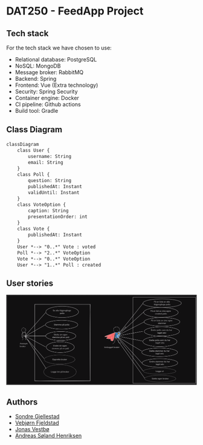 # DAT250 - FeedApp Project
## Tech stack
For the tech stack we have chosen to use:
- Relational database: PostgreSQL
- NoSQL: MongoDB
- Message broker: RabbitMQ
- Backend: Spring
- Frontend: Vue (Extra technology)
- Security: Spring Security
- Container engine: Docker
- CI pipeline: Github actions
- Build tool: Gradle
## Class Diagram
```mermaid
classDiagram 
    class User {
        username: String
        email: String
    }    
    class Poll {
        question: String
        publishedAt: Instant
        validUntil: Instant
    }
    class VoteOption {
        caption: String
        presentationOrder: int
    }
    class Vote {
        publishedAt: Instant
    }
    User *--> "0..*" Vote : voted
    Poll *--> "2..*" VoteOption 
    Vote *--> "0..*" VoteOption
    User *--> "1..*" Poll : created
```

## User stories
![user-story.png](user-story.png)


## Authors
- [Sondre Gjellestad](https://github.com/sondregj)
- [Vebjørn Fjeldstad](https://github.com/602822)
- [Jonas Vestbø](https://github.com/h598999)
- [Andreas Søland Henriksen](https://github.com/andreashenriksen)
